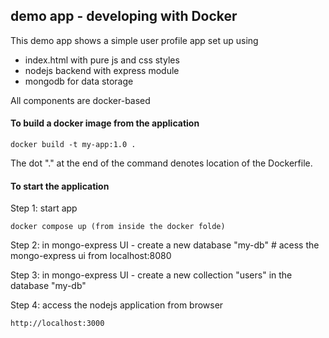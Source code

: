 ## demo app - developing with Docker

This demo app shows a simple user profile app set up using 
- index.html with pure js and css styles
- nodejs backend with express module
- mongodb for data storage

All components are docker-based

#### To build a docker image from the application

    docker build -t my-app:1.0 .
    
The dot "." at the end of the command denotes location of the Dockerfile.


#### To start the application

Step 1: start app

    docker compose up (from inside the docker folde)
    
Step 2: in mongo-express UI - create a new database "my-db"
	# acess the mongo-express ui from localhost:8080

Step 3: in mongo-express UI - create a new collection "users" in the database "my-db"

    
Step 4: access the nodejs application from browser 

    http://localhost:3000


